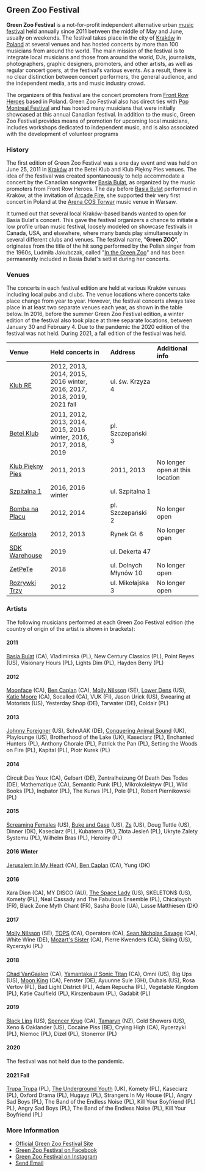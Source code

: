 ## Green Zoo Festival

**Green Zoo Festival** is a not-for-profit independent alternative urban [music festival](https://en.wikipedia.org/wiki/Music_festival) held annually since 2011 between the middle of May and June, usually on weekends. The festival takes place in the city of [Kraków](https://en.wikipedia.org/wiki/Krak%C3%B3w) in [Poland](https://en.wikipedia.org/wiki/Poland) at several venues and has hosted concerts by more than 100 musicians from around the world. The main mission of the festival is to integrate local musicians and those from around the world, DJs, journalists, photographers, graphic designers, promoters, and other artists, as well as regular concert goers, at the festival's various events. As a result, there is no clear distinction between concert performers, the general audience, and the independent media, arts and music industry crowd.

The organizers of this festival are the concert promoters from [Front Row Heroes](https://frontrowheroes.com/en/about-us/) based in Poland. Green Zoo Festival also has direct ties with [Pop Montreal Festival](https://popmontreal.com/) and has hosted many musicians that were initially showcased at this annual Canadian festival. In addition to the music, Green Zoo Festival provides means of promotion for upcoming local musicians, includes workshops dedicated to independent music, and is also associated with the development of volunteer programs

### History

The first edition of Green Zoo Festival was a one day event and was held on June 25, 2011 in [Kraków](https://en.wikipedia.org/wiki/Krak%C3%B3w) at the Betel Klub and Klub Piękny Pies venues. The idea of the festival was created spontaneously to help accommodate a concert by the Canadian songwriter [Basia Bulat](https://en.wikipedia.org/wiki/Basia_Bulat), as organized by the music promoters from Front Row Heroes. The day before [Basia Bulat](https://en.wikipedia.org/wiki/Basia_Bulat) performed in Kraków, at the invitation of [Arcade Fire](https://en.wikipedia.org/wiki/Arcade_Fire), she supported their very first concert in Poland at the [Arena COS Torwar](https://en.wikipedia.org/wiki/Torwar_Hall) music venue in Warsaw.

It turned out that several local Kraków-based bands wanted to open for Basia Bulat's concert. This gave the festival organizers a chance to initiate a low profile urban music festival, loosely modeled on showcase festivals in Canada, USA, and elsewhere, where many bands play simultaneously in several different clubs and venues. The festival name, "**Green ZOO**", originates from the title of the hit song performed by the Polish singer from the 1960s, Ludmiła Jakubczak, called "[In the Green Zoo](https://youtu.be/hqNlQLC1xNg)" and has been permanently included in Basia Bulat's setlist during her concerts.

### Venues

The concerts in each festival edition are held at various Kraków venues including local pubs and clubs. The venue locations where concerts take place change from year to year. However, the festival concerts always take place in at least two separate venues each year, as shown in the table below. In 2016, before the summer Green Zoo Festival edition, a winter edition of the festival also took place at three separate locations, between January 30 and February 4. Due to the pandemic the 2020 edition of the festival was not held. During 2021, a fall edition of the festival was held.

| **Venue**    | **Held concerts in**    | **Address** | **Additional info** |
|:-------------|:----------|:-----------|:-----------|
| [Klub RE](https://www.facebook.com/klubre/) | 2012, 2013, 2014, 2015, 2016 winter, 2016, 2017, 2018, 2019, 2021 fall  | ul. św. Krzyża 4 | |
| [Betel Klub](https://www.facebook.com/betelpub/) | 2011, 2012, 2013, 2014, 2015, 2016 winter, 2016, 2017, 2018, 2019  | pl. Szczepański 3  |  |
| [Klub Piękny Pies](https://www.facebook.com/Klub-Pi%C4%99kny-Pies-186177181423533/) | 2011, 2013 | 2011, 2013 | No longer open at this location |
| [Szpitalna 1](https://www.facebook.com/szpitalna1/) | 2016, 2016 winter | ul. Szpitalna 1 | |
| [Bomba na Placu](https://www.facebook.com/bombanaplacu/) | 2012, 2014 | pl. Szczepański 2 | No longer open |
| [Kotkarola](https://www.facebook.com/pages/category/Country-Club---Clubhouse/KOTKAROLA-361891623830938/) | 2012, 2013 | Rynek Gł. 6 | No longer open |
| [SDK Warehouse](https://www.facebook.com/stk47warehouse/) | 2019 | ul. Dekerta 47 | |
| [ZetPeTe](https://www.facebook.com/zetpete.krk/) | 2018 | ul. Dolnych Młynów 10 | No longer open |
| [Rozrywki Trzy](https://www.facebook.com/rozrywki.trzy/) | 2012 | ul. Mikołajska 3 | No longer open |

### Artists

The following musicians performed at each Green Zoo Festival edition (the country of origin of the artist is shown in brackets):

#### 2011
[Basia Bulat](https://en.wikipedia.org/wiki/Basia_Bulat) (CA), Vladimirska (PL), New Century Classics (PL), Point Reyes (US), Visionary Hours (PL), Lights Dim (PL), Hayden Berry (PL)

#### 2012
[Moonface](https://en.wikipedia.org/wiki/Moonface_(band)) (CA), [Ben Caplan](https://en.wikipedia.org/wiki/Ben_Caplan) (CA), [Molly Nilsson](https://en.wikipedia.org/wiki/Molly_Nilsson) (SE), [Lower Dens](https://en.wikipedia.org/wiki/Lower_Dens) (US), [Katie Moore](https://en.wikipedia.org/wiki/Katie_Moore) (CA), Socalled (CA), VUK (FI), Jason Urick (US), Swearing at Motorists (US), Yesterday Shop (DE), Tarwater (DE), Coldair (PL)

#### 2013
[Johnny Foreigner](https://en.wikipedia.org/wiki/Johnny_Foreigner) (US), SchnAAK (DE), [Conquering Animal Sound](https://en.wikipedia.org/wiki/Conquering_Animal_Sound) (UK), Playlounge (US), Brotherhood of the Lake (UK), Kaseciarz (PL), Enchanted Hunters (PL), Anthony Chorale (PL), Patrick the Pan (PL), Setting the Woods on Fire (PL), Kapital (PL), Piotr Kurek (PL)

#### 2014
Circuit Des Yeux (CA), Gelbart (DE), Zentralheizung Of Death Des Todes (DE), Mathematique (CA), Semantic Punk (PL), Mikrokolektyw (PL), Wild Books (PL), Inqbator (PL), The Kurws (PL), Pole (PL), Robert Piernikowski (PL)

#### 2015
[Screaming Females](https://en.wikipedia.org/wiki/Screaming_Females) (US), [Buke and Gase](https://en.wikipedia.org/wiki/Buke_and_Gase) (US), [Zs](https://en.wikipedia.org/wiki/Zs_(band)) (US), Doug Tuttle (US), Dinner (DK), Kaseciarz (PL), Kubaterra (PL), Złota Jesień (PL), Ukryte Zalety Systemu (PL), Wilhelm Bras (PL), Heroiny (PL)

#### 2016 Winter
[Jerusalem In My Heart](https://en.wikipedia.org/wiki/Jerusalem_In_My_Heart) (CA), [Ben Caplan](https://en.wikipedia.org/wiki/Ben_Caplan) (CA), Yung (DK)

#### 2016
Xara Dion (CA), MY DISCO (AU), [The Space Lady](https://en.wikipedia.org/wiki/The_Space_Lady) (US), SKELETON$ (US), Komety (PL), Neal Cassady and The Fabulous Ensemble (PL), Chicaloyoh (FR), Black Zone Myth Chant (FR), Sasha Boole (UA), Lasse Matthiesen (DK)

#### 2017
[Molly Nilsson](https://en.wikipedia.org/wiki/Molly_Nilsson) (SE), [TOPS](https://en.wikipedia.org/wiki/TOPS_(band)) (CA), Operators (CA), [Sean Nicholas Savage](https://en.wikipedia.org/wiki/Sean_Nicholas_Savage) (CA), White Wine (DE), [Mozart's Sister](https://en.wikipedia.org/wiki/Cecile_Believe) (CA), Pierre Kwenders (CA), Skiing (US), Rycerzyki (PL) 

#### 2018
[Chad VanGaalen](https://en.wikipedia.org/wiki/Chad_VanGaalen) (CA), [Yamantaka // Sonic Titan](https://en.wikipedia.org/wiki/Yamantaka_//_Sonic_Titan) (CA),  Omni (US), Big Ups (US), [Moon King](https://en.wikipedia.org/wiki/Moon_King) (CA), Fenster (DE), Ayuunne Sule (GH), Dubais (US), Rosa Vertov (PL), Bad Light District (PL), Adam Repucha (PL), Vegetable Kingdom (PL), Katie Caulfield (PL), Kirszenbaum (PL), Gadabit (PL)

#### 2019
[Black Lips](https://en.wikipedia.org/wiki/Black_Lips) (US), [Spencer Krug](https://en.wikipedia.org/wiki/Moonface_(band)) (CA), [Tamaryn](https://en.wikipedia.org/wiki/Tamaryn) (NZ), Cold Showers (US), Xeno & Oaklander (US), Cocaine Piss (BE), Crying High (CA), Rycerzyki (PL), Niemoc (PL), Dizel (PL), Stonerror (PL)

#### 2020
The festival was not held due to the pandemic.

#### 2021 Fall
[Trupa Trupa](https://en.wikipedia.org/wiki/Trupa_Trupa) (PL), [The Underground Youth](https://en.everybodywiki.com/The_Underground_Youth) (UK), Komety (PL), Kaseciarz (PL), Oxford Drama (PL), Hugayz (PL), Strangers In My House (PL), Angry Sad Boys (PL), The Band of the Endless Noise (PL), Kill Your Boyfriend (PL) PL), Angry Sad Boys (PL), The Band of the Endless Noise (PL), Kill Your Boyfriend (PL) 

### More Information

 - [Official Green Zoo Festival Site](https://greenzoofestival.pl/en/)
 - [Green Zoo Festival on Facebook](https://www.facebook.com/GreenZOOFestival/)
 - [Green Zoo Festival on Instagram](https://www.instagram.com/greenzoofestival/)
 - [Send Email](mailto:cyprian@frontrowheroes.com)
